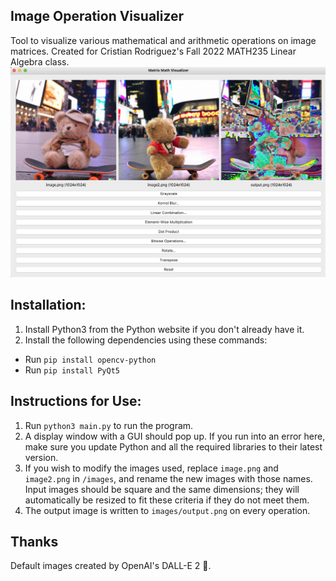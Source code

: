 ## Image Operation Visualizer
Tool to visualize various mathematical and arithmetic operations on image matrices. Created for Cristian Rodriguez's Fall 2022 MATH235 Linear Algebra class.
![App](https://github.com/dgorbunov/matrix_math_visualizer/blob/main/app.png)

## Installation:
1. Install Python3 from the Python website if you don't already have it.
2. Install the following dependencies using these commands:
  - Run `pip install opencv-python`
  - Run `pip install PyQt5`

## Instructions for Use:
1. Run `python3 main.py` to run the program.
2. A display window with a GUI should pop up. If you run into an error here, make sure you update Python and all the required libraries to their latest version.
3. If you wish to modify the images used, replace `image.png` and `image2.png` in `/images`, and rename the new images with those names. Input images should be square and the same dimensions; they will automatically be resized to fit these criteria if they do not meet them.
4. The output image is written to `images/output.png` on every operation.

## Thanks
Default images created by OpenAI's DALL-E 2 🧸.
